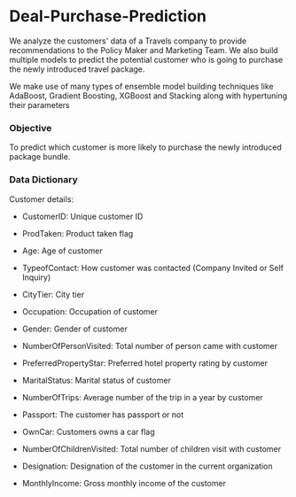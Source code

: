# Deal-Purchase-Prediction

We analyze the customers' data of a Travels company to provide recommendations to the Policy Maker and Marketing Team. We also build multiple models to predict the potential customer who is going to purchase the newly introduced travel package.

We make use of many types of ensemble model building techniques like AdaBoost, Gradient Boosting, XGBoost and Stacking along with hypertuning their parameters 

### Objective

To predict which customer is more likely to purchase the newly introduced package bundle.

### Data Dictionary

Customer details:

- CustomerID: Unique customer ID
- ProdTaken: Product taken flag
- Age: Age of customer

- TypeofContact: How customer was contacted (Company Invited or Self Inquiry)
- CityTier: City tier
- Occupation: Occupation of customer
- Gender: Gender of customer
- NumberOfPersonVisited: Total number of person came with customer
- PreferredPropertyStar: Preferred hotel property rating by customer
- MaritalStatus: Marital status of customer
- NumberOfTrips: Average number of the trip in a year by customer
- Passport: The customer has passport or not
- OwnCar: Customers owns a car flag
- NumberOfChildrenVisited: Total number of children visit with customer
- Designation: Designation of the customer in the current organization
- MonthlyIncome: Gross monthly income of the customer
